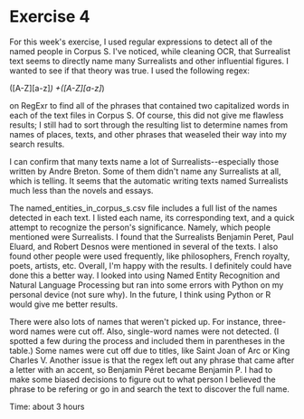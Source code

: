 # Exercise 4

For this week's exercise, I used regular expressions to detect all of the named people in Corpus S. I've noticed, while cleaning OCR, that Surrealist text seems to directly name many Surrealists and other influential figures. I wanted to see if that theory was true. I used the following regex:


([A-Z][a-z]*) +([A-Z][a-z]*)


on RegExr to find all of the phrases that contained two capitalized words in each of the text files in Corpus S. Of course, this did not give me flawless results; I still had to sort through the resulting list to determine names from names of places, texts, and other phrases that weaseled their way into my search results.

I can confirm that many texts name a lot of Surrealists--especially those written by Andre Breton. Some of them didn't name any Surrealists at all, which is telling. It seems that the automatic writing texts named Surrealists much less than the novels and essays. 

The named_entities_in_corpus_s.csv file includes a full list of the names detected in each text. I listed each name, its corresponding text, and a quick attempt to recognize the person's significance. Namely, which people mentioned were Surrealists. I found that the Surrealists Benjamin Peret, Paul Eluard, and Robert Desnos were mentioned in several of the texts. I also found other people were used frequently, like philosophers, French royalty, poets, artists, etc. Overall, I'm happy with the results. I definitely could have done this a better way. I looked into using Named Entity Recognition and Natural Language Processing but ran into some errors with Python on my personal device (not sure why). In the future, I think using Python or R would give me better results. 

There were also lots of names that weren't picked up. For instance, three-word names were cut off. Also, single-word names were not detected. (I spotted a few during the process and included them in parentheses in the table.) Some names were cut off due to titles, like Saint Joan of Arc or King Charles V. Another issue is that the regex left out any phrase that came after a letter with an accent, so Benjamin Péret became Benjamin P. I had to make some biased decisions to figure out to what person I believed the phrase to be refering or go in and search the text to discover the full name.

Time: about 3 hours